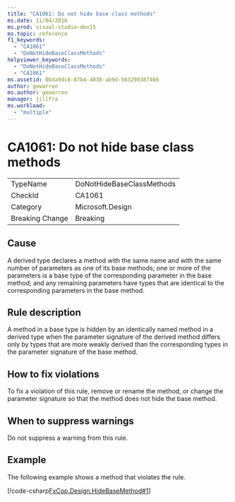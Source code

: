 ```yaml
---
title: "CA1061: Do not hide base class methods"
ms.date: 11/04/2016
ms.prod: visual-studio-dev15
ms.topic: reference
f1_keywords:
  - "CA1061"
  - "DoNotHideBaseClassMethods"
helpviewer_keywords:
  - "DoNotHideBaseClassMethods"
  - "CA1061"
ms.assetid: 0bda9dc8-87b4-4038-ab9d-563298387466
author: gewarren
ms.author: gewarren
manager: jillfra
ms.workload:
  - "multiple"
---
```

# CA1061: Do not hide base class methods

|||
|-|-|
|TypeName|DoNotHideBaseClassMethods|
|CheckId|CA1061|
|Category|Microsoft.Design|
|Breaking Change|Breaking|

## Cause
 A derived type declares a method with the same name and with the same number of parameters as one of its base methods; one or more of the parameters is a base type of the corresponding parameter in the base method; and any remaining parameters have types that are identical to the corresponding parameters in the base method.

## Rule description
 A method in a base type is hidden by an identically named method in a derived type when the parameter signature of the derived method differs only by types that are more weakly derived than the corresponding types in the parameter signature of the base method.

## How to fix violations
 To fix a violation of this rule, remove or rename the method, or change the parameter signature so that the method does not hide the base method.

## When to suppress warnings
 Do not suppress a warning from this rule.

## Example
 The following example shows a method that violates the rule.

 [!code-csharp[FxCop.Design.HideBaseMethod#1](../code-quality/codesnippet/CSharp/ca1061-do-not-hide-base-class-methods_1.cs)]